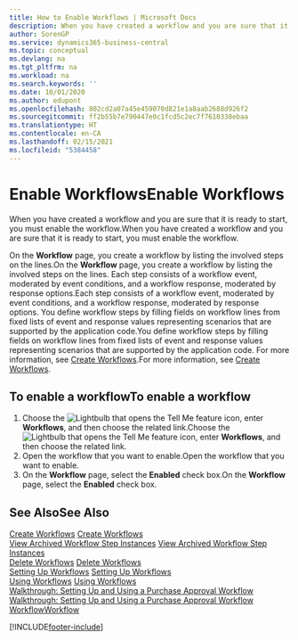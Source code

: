 ```yaml
---
title: How to Enable Workflows | Microsoft Docs
description: When you have created a workflow and you are sure that it is ready to start, you must enable the workflow.
author: SorenGP
ms.service: dynamics365-business-central
ms.topic: conceptual
ms.devlang: na
ms.tgt_pltfrm: na
ms.workload: na
ms.search.keywords: ''
ms.date: 10/01/2020
ms.author: edupont
ms.openlocfilehash: 802cd2a07a45e459070d821e1a8aab2688d926f2
ms.sourcegitcommit: ff2b55b7e790447e0c1fcd5c2ec7f7610338ebaa
ms.translationtype: HT
ms.contentlocale: en-CA
ms.lasthandoff: 02/15/2021
ms.locfileid: "5384458"
---
```

# <a name="enable-workflows"></a><span data-ttu-id="5ccaa-103">Enable Workflows</span><span class="sxs-lookup"><span data-stu-id="5ccaa-103">Enable Workflows</span></span>
<span data-ttu-id="5ccaa-104">When you have created a workflow and you are sure that it is ready to start, you must enable the workflow.</span><span class="sxs-lookup"><span data-stu-id="5ccaa-104">When you have created a workflow and you are sure that it is ready to start, you must enable the workflow.</span></span>  

 <span data-ttu-id="5ccaa-105">On the **Workflow** page, you create a workflow by listing the involved steps on the lines.</span><span class="sxs-lookup"><span data-stu-id="5ccaa-105">On the **Workflow** page, you create a workflow by listing the involved steps on the lines.</span></span> <span data-ttu-id="5ccaa-106">Each step consists of a workflow event, moderated by event conditions, and a workflow response, moderated by response options.</span><span class="sxs-lookup"><span data-stu-id="5ccaa-106">Each step consists of a workflow event, moderated by event conditions, and a workflow response, moderated by response options.</span></span> <span data-ttu-id="5ccaa-107">You define workflow steps by filling fields on workflow lines from fixed lists of event and response values representing scenarios that are supported by the application code.</span><span class="sxs-lookup"><span data-stu-id="5ccaa-107">You define workflow steps by filling fields on workflow lines from fixed lists of event and response values representing scenarios that are supported by the application code.</span></span> <span data-ttu-id="5ccaa-108">For more information, see [Create Workflows](across-how-to-create-workflows.md).</span><span class="sxs-lookup"><span data-stu-id="5ccaa-108">For more information, see [Create Workflows](across-how-to-create-workflows.md).</span></span>  

## <a name="to-enable-a-workflow"></a><span data-ttu-id="5ccaa-109">To enable a workflow</span><span class="sxs-lookup"><span data-stu-id="5ccaa-109">To enable a workflow</span></span>  
1.  <span data-ttu-id="5ccaa-110">Choose the ![Lightbulb that opens the Tell Me feature](media/ui-search/search_small.png "Tell me what you want to do") icon, enter **Workflows**, and then choose the related link.</span><span class="sxs-lookup"><span data-stu-id="5ccaa-110">Choose the ![Lightbulb that opens the Tell Me feature](media/ui-search/search_small.png "Tell me what you want to do") icon, enter **Workflows**, and then choose the related link.</span></span>  
2.  <span data-ttu-id="5ccaa-111">Open the workflow that you want to enable.</span><span class="sxs-lookup"><span data-stu-id="5ccaa-111">Open the workflow that you want to enable.</span></span>  
3.  <span data-ttu-id="5ccaa-112">On the **Workflow** page, select the **Enabled** check box.</span><span class="sxs-lookup"><span data-stu-id="5ccaa-112">On the **Workflow** page, select the **Enabled** check box.</span></span>  

## <a name="see-also"></a><span data-ttu-id="5ccaa-113">See Also</span><span class="sxs-lookup"><span data-stu-id="5ccaa-113">See Also</span></span>  
 <span data-ttu-id="5ccaa-114">[Create Workflows](across-how-to-create-workflows.md) </span><span class="sxs-lookup"><span data-stu-id="5ccaa-114">[Create Workflows](across-how-to-create-workflows.md) </span></span>  
 <span data-ttu-id="5ccaa-115">[View Archived Workflow Step Instances](across-how-to-view-archived-workflow-step-instances.md) </span><span class="sxs-lookup"><span data-stu-id="5ccaa-115">[View Archived Workflow Step Instances](across-how-to-view-archived-workflow-step-instances.md) </span></span>  
 <span data-ttu-id="5ccaa-116">[Delete Workflows](across-how-to-delete-workflows.md) </span><span class="sxs-lookup"><span data-stu-id="5ccaa-116">[Delete Workflows](across-how-to-delete-workflows.md) </span></span>  
 <span data-ttu-id="5ccaa-117">[Setting Up Workflows](across-set-up-workflows.md) </span><span class="sxs-lookup"><span data-stu-id="5ccaa-117">[Setting Up Workflows](across-set-up-workflows.md) </span></span>  
 <span data-ttu-id="5ccaa-118">[Using Workflows](across-use-workflows.md) </span><span class="sxs-lookup"><span data-stu-id="5ccaa-118">[Using Workflows](across-use-workflows.md) </span></span>  
 <span data-ttu-id="5ccaa-119">[Walkthrough: Setting Up and Using a Purchase Approval Workflow](walkthrough-setting-up-and-using-a-purchase-approval-workflow.md) </span><span class="sxs-lookup"><span data-stu-id="5ccaa-119">[Walkthrough: Setting Up and Using a Purchase Approval Workflow](walkthrough-setting-up-and-using-a-purchase-approval-workflow.md) </span></span>  
 [<span data-ttu-id="5ccaa-120">Workflow</span><span class="sxs-lookup"><span data-stu-id="5ccaa-120">Workflow</span></span>](across-workflow.md)   


[!INCLUDE[footer-include](includes/footer-banner.md)]